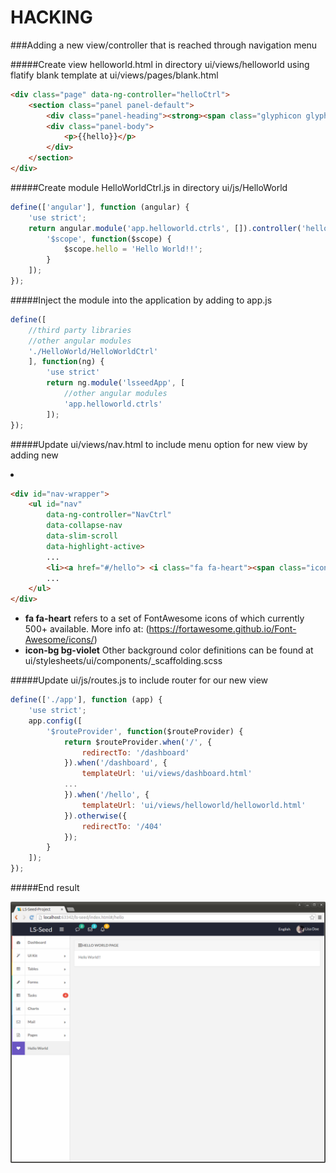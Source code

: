 # HACKING

###Adding a new view/controller that is reached through navigation menu

#####Create view helloworld.html in directory ui/views/helloworld using flatify blank template at ui/views/pages/blank.html

```html
<div class="page" data-ng-controller="helloCtrl">
    <section class="panel panel-default">
        <div class="panel-heading"><strong><span class="glyphicon glyphicon-th"></span>Hello World Page</strong></div>
        <div class="panel-body">
            <p>{{hello}}</p>
        </div>
    </section>
</div>
```

#####Create module HelloWorldCtrl.js in directory ui/js/HelloWorld

```javascript
define(['angular'], function (angular) {
    'use strict';
    return angular.module('app.helloworld.ctrls', []).controller('helloCtrl', [
        '$scope', function($scope) {
            $scope.hello = 'Hello World!!';
        }
    ]);
});
```

#####Inject the module into the application by adding to app.js

```javascript
define([
    //third party libraries
    //other angular modules
    './HelloWorld/HelloWorldCtrl'
    ], function(ng) {
        'use strict'
        return ng.module('lsseedApp', [
            //other angular modules
            'app.helloworld.ctrls'
        ]);
});
```

#####Update ui/views/nav.html to include menu option for new view by adding new <li>

```html
<div id="nav-wrapper">
    <ul id="nav"
        data-ng-controller="NavCtrl"
        data-collapse-nav
        data-slim-scroll
        data-highlight-active>
        ...
        <li><a href="#/hello"> <i class="fa fa-heart"><span class="icon-bg bg-violet"></span></i>Hello World</span> </a></li>
        ...
    </ul>
</div>
```
+ **fa fa-heart** refers to a set of FontAwesome icons of which currently 500+ available. More info at: (https://fortawesome.github.io/Font-Awesome/icons/)
+ **icon-bg bg-violet** Other background color definitions can be found at ui/stylesheets/ui/components/_scaffolding.scss

#####Update ui/js/routes.js to include router for our new view

```javascript
define(['./app'], function (app) {
    'use strict';
    app.config([
        '$routeProvider', function($routeProvider) {
            return $routeProvider.when('/', {
                redirectTo: '/dashboard'
            }).when('/dashboard', {
                templateUrl: 'ui/views/dashboard.html'
            ...
            }).when('/hello', {
                templateUrl: 'ui/views/helloworld/helloworld.html'
            }).otherwise({
                redirectTo: '/404'
            });
        }
    ]);
});
```
#####End result

![alt text](docs/images/LsSeedTemplateExample.png "Ls Seed Example Screenshot")